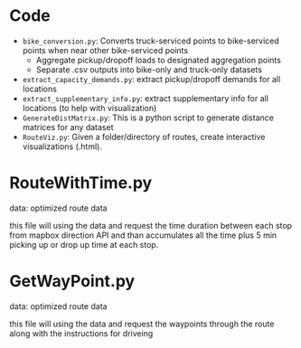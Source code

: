 # Code

* `bike_conversion.py`: Converts truck-serviced points to bike-serviced points when near other bike-serviced points
  * Aggregate pickup/dropoff loads to designated aggregation points
  * Separate .csv outputs into bike-only and truck-only datasets
* `extract_capacity_demands.py`: extract pickup/dropoff demands for all locations
* `extract_supplementary_info.py`: extract supplementary info for all locations (to help with visualization)
* `GenerateDistMatrix.py`: This is a python script to generate distance matrices for any dataset
* `RouteViz.py`: Given a folder/directory of routes, create interactive visualizations (.html).

# RouteWithTime.py
  data: optimized route data
  
  this file will using the data and request the time duration between each stop from mapbox direction API and than accumulates all 
  the time plus 5 min picking up or drop up time at each stop.
  
  # GetWayPoint.py
  data: optimized route data
  
  this file will using the data and request the waypoints through the route along with the instructions for driveing

